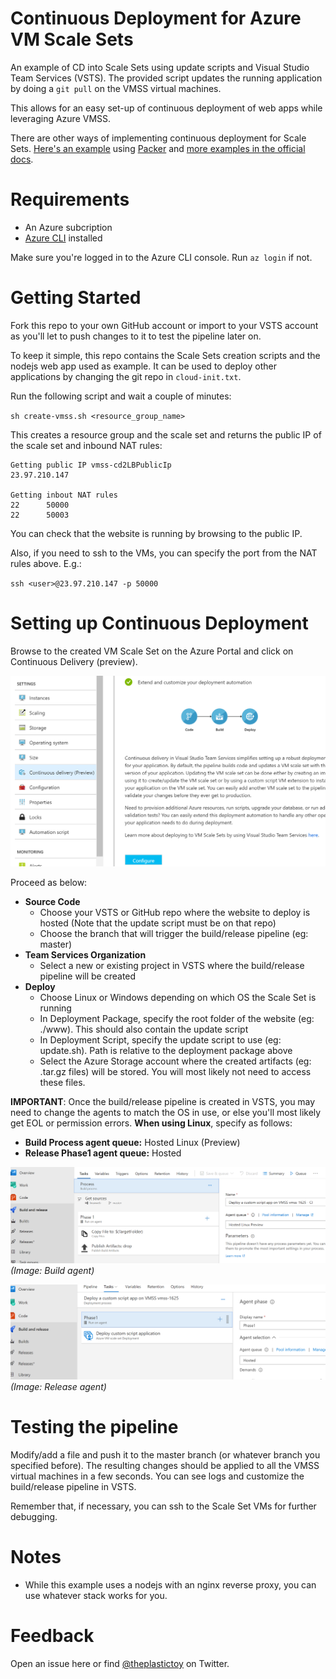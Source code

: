 # Continuous Deployment for Azure VM Scale Sets
An example of CD into Scale Sets using update scripts and Visual Studio Team Services (VSTS). The provided script updates the running application by doing a `git pull` on the VMSS virtual machines. 

This allows for an easy set-up of continuous deployment of web apps while leveraging Azure VMSS.

There are other ways of implementing continuous deployment for Scale Sets. [Here's an example](https://docs.microsoft.com/en-us/vsts/pipelines/apps/cd/azure/deploy-azure-scaleset?view=vsts) using [Packer](https://www.packer.io/) and [more examples in the official docs](https://docs.microsoft.com/en-us/azure/virtual-machine-scale-sets/virtual-machine-scale-sets-deploy-app).

# Requirements

* An Azure subcription
* [Azure CLI](https://docs.microsoft.com/en-us/cli/azure/install-azure-cli?view=azure-cli-latest) installed

Make sure you're logged in to the Azure CLI console. Run `az login` if not.

# Getting Started

Fork this repo to your own GitHub account or import to your VSTS account as you'll let to push changes to it to test the pipeline later on. 

To keep it simple, this repo contains the Scale Sets creation scripts and the nodejs web app used as example. It can be used to deploy other applications by changing the git repo in `cloud-init.txt`.

Run the following script and wait a couple of minutes:

`sh create-vmss.sh <resource_group_name>` 

This creates a resource group and the scale set and returns the public IP of the scale set and inbound NAT rules: 

```
Getting public IP vmss-cd2LBPublicIp
23.97.210.147

Getting inbout NAT rules
22      50000
22      50003
```

You can check that the website is running by browsing to the public IP. 

Also, if you need to ssh to the VMs, you can specify the port from the NAT rules above. E.g.:

`ssh <user>@23.97.210.147 -p 50000`

# Setting up Continuous Deployment

Browse to the created VM Scale Set on the Azure Portal and click on Continuous Delivery (preview).

![vmss-cd](./media/vmss-cd.png)

Proceed as below:

* **Source Code**
  * Choose your VSTS or GitHub repo where the website to deploy is hosted (Note that the update script must be on that repo)
  * Choose the branch that will trigger the build/release pipeline (eg: master)   
* **Team Services Organization**
    * Select a new or existing project in VSTS where the build/release pipeline will be created
* **Deploy**
    * Choose Linux or Windows depending on which OS the Scale Set is running
    * In Deployment Package, specify the root folder of the website (eg: ./www). This should also contain the update script
    * In Deployment Script, specify the update script to use (eg: update.sh). Path is relative to the deployment package above
    * Select the Azure Storage account where the created artifacts (eg: .tar.gz files) will be stored. You will most likely not need to access these files.

**IMPORTANT**: Once the build/release pipeline is created in VSTS, you may need to change the agents to match the OS in use, or else you'll most likely get EOL or permission errors. **When using Linux**, specify as follows:

* **Build Process agent queue:** Hosted Linux (Preview)
* **Release Phase1 agent queue:** Hosted

![vsts-build-linux](./media/vsts-build-linux.png)
_(Image: Build agent)_

![vsts-release-linux](./media/vsts-release-linux.png)
_(Image: Release agent)_

# Testing the pipeline

Modify/add a file and push it to the master branch (or whatever branch you specified before). The resulting changes should be applied to all the VMSS virtual machines in a few seconds. You can see logs and customize the build/release pipeline in VSTS. 

Remember that, if necessary, you can ssh to the Scale Set VMs for further debugging.

# Notes

* While this example uses a nodejs with an nginx reverse proxy, you can use whatever stack works for you.

# Feedback

Open an issue here or find [@theplastictoy](https://twitter.com/theplastictoy) on Twitter.



